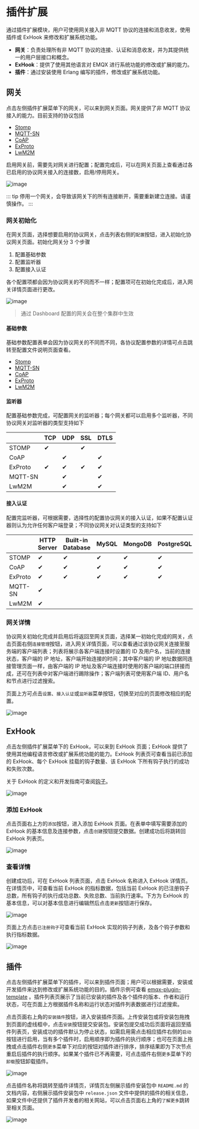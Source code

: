 # 插件扩展

通过插件扩展模块，用户可使用网关接入非 MQTT 协议的连接和消息收发，使用插件或 ExHook 来修改和扩展系统功能。

- **网关**：负责处理所有非 MQTT 协议的连接、认证和消息收发，并为其提供统一的用户层接口和概念。
- **ExHook**：提供了使用其他语言对 EMQX 进行系统功能的修改或扩展的能力。
- **插件**：通过安装使用 Erlang 编写的插件，修改或扩展系统功能。

## 网关

点击左侧插件扩展菜单下的网关，可以来到网关页面。网关提供了非 MQTT 协议接入的能力。目前支持的协议包括

- [Stomp](https://stomp.github.io/stomp-specification-1.2.html)
- [MQTT-SN](https://www.oasis-open.org/committees/download.php/66091/MQTT-SN_spec_v1.2.pdf)
- [CoAP](https://datatracker.ietf.org/doc/html/draft-ietf-core-coap-pubsub-09)
- [ExProto](https://github.com/emqx/emqx-exproto)
- [LwM2M](https://www.openmobilealliance.org/release/LightweightM2M/)

启用网关前，需要先对网关进行配置；配置完成后，可以在网关页面上查看通过各已启用的协议网关接入的连接数，启用/停用网关。

![image](./assets/gateways.png)

::: tip
停用一个网关，会导致该网关下的所有连接断开，需要重新建立连接。请谨慎操作。
:::

### 网关初始化

在网关页面，选择想要启用的协议网关，点击列表右侧的`配置`按钮，进入初始化协议网关页面。初始化网关分 3 个步骤

1. 配置基础参数
2. 配置监听器
3. 配置接入认证

各个配置项都会因为协议网关的不同而不一样；配置项可在初始化完成后，进入网关详情页面进行更改。

![image](./assets/gateway-init.png)

> 通过 Dashboard 配置的网关会在整个集群中生效

#### 基础参数

基础参数配置表单会因为协议网关的不同而不同，各协议配置参数的详情可点击跳转至配置文件说明页面查看。

- [Stomp](../configuration/configuration-manual.md#gatewaystomp)
- [MQTT-SN](../configuration/configuration-manual.md#gatewaymqttsn)
- [CoAP](../configuration/configuration-manual.md#gatewaycoap)
- [ExProto](../configuration/configuration-manual.md#gatewayexproto)
- [LwM2M](../configuration/configuration-manual.md#gatewaylwm2m)

#### 监听器

配置基础参数完成，可配置网关的监听器；每个网关都可以启用多个监听器，不同协议网关对监听器的类型支持如下

|         | TCP  | UDP  | SSL  | DTLS |
| ------- | ---- | ---- | ---- | ---- |
| STOMP   | ✔︎    |      | ✔︎    |      |
| CoAP    |      | ✔︎    |      | ✔︎    |
| ExProto | ✔︎    | ✔︎    | ✔︎    | ✔︎    |
| MQTT-SN |      | ✔︎    |      | ✔︎    |
| LwM2M   |      | ✔︎    |      | ✔︎    |

#### 接入认证

配置完监听器，可根据需要，选择性的配置协议网关的接入认证，如果不配置认证器则认为允许任何客户端登录；不同协议网关对认证类型的支持如下

|         | HTTP Server | Built-in Database | MySQL | MongoDB | PostgreSQL | Redis | DTLS | JWT  | Scram |
| ------- | ----------- | ----------------- | ----- | ------- | ---------- | ----- | ---- | ---- | ----- |
| STOMP   | ✔︎           | ✔︎                 | ✔︎     | ✔︎       | ✔︎          | ✔︎     | ✔︎    | ✔︎    |       |
| CoAP    | ✔︎           | ✔︎                 | ✔︎     | ✔︎       | ✔︎          | ✔︎     | ✔︎    | ✔︎    |       |
| ExProto | ✔︎           | ✔︎                 | ✔︎     | ✔︎       | ✔︎          | ✔︎     | ✔︎    | ✔︎    |       |
| MQTT-SN | ✔︎           |                   |       |         |            |       |      |      |       |
| LwM2M   | ✔︎           |                   |       |         |            |       |      |      |       |

### 网关详情

协议网关初始化完成并启用后将返回至网关页面，选择某一初始化完成的网关，点击页面右侧`连接管理`按钮，进入网关详情页面，可以查看通过该协议网关连接至服务端的客户端列表；列表将展示各客户端连接时设置的 ID 及用户名，当前的连接状态，客户端的 IP 地址，客户端开始连接的时间；其中客户端的 IP 地址数据同连接管理页面一样，由客户端的 IP 地址及客户端连接时使用的客户端的端口拼接而成，还可在列表中对客户端进行踢除操作；客户端列表可使用客户端 ID、用户名和节点进行过滤搜索。

页面上方可点击`设置`、`接入认证`或`监听器`菜单按钮，切换至对应的页面修改相应的配置。

![image](./assets/gateway-clients.png)

## ExHook

点击左侧插件扩展菜单下的 ExHook，可以来到 ExHook 页面；ExHook 提供了使用其他编程语言修改或扩展系统功能的能力。ExHook 列表页可查看当前已添加的 ExHook、每个 ExHook 挂载的钩子数量、该 ExHook 下所有钩子执行的成功和失败次数。

关于 ExHook 的定义和开发指南可查阅[钩子](../extensions/hooks.md)。

![image](./assets/exhook.png)

### 添加 ExHook

点击页面右上方的`添加`按钮，进入添加 ExHook 页面。在表单中填写需要添加的 ExHook 的基本信息及连接参数，点击`创建`按钮提交数据。创建成功后将跳转回 ExHook 列表页。

![image](./assets/exhook-add.png)

### 查看详情

创建成功后，可在 ExHook 列表页面，点击 ExHook 名称进入 ExHook 详情页。在详情页中，可查看当前 ExHook 的指标数据，包括当前 ExHook 的已注册钩子总数，所有钩子的执行成功总数、失败总数、当前执行速率。下方为 ExHook 的基本信息，可以对基本信息进行编辑然后点击`更新`按钮进行保存。

![image](./assets/exhook-detail.png)

页面上方点击`已注册钩子`可查看当前 ExHook 实现的钩子列表，及各个钩子参数和执行指标数据。

![image](./assets/exhook-hooks.png)

## 插件

点击左侧插件扩展菜单下的插件，可以来到插件页面；用户可以根据需要，安装或开发插件来达到修改或扩展系统功能的目的。插件示例可查看 [emqx-plugin-template](https://github.com/emqx/emqx-plugin-template) 。插件列表页展示了当前已安装的插件及各个插件的版本、作者和运行状态，可在页面上方根据插件名称和运行状态对插件列表数据进行过滤搜索。

点击页面右上角的`安装插件`按钮，进入安装插件页面。上传安装包或将安装包拖拽到页面的虚线框中，点击`安装`按钮提交安装包。安装包提交成功后页面将返回至插件列表页，安装成功的插件默认为停止状态，如需启用需点击相应插件右侧的`启动`按钮进行启用，当有多个插件时，启用顺序即为插件的执行顺序；也可在页面上拖拽或点击插件右侧`更多`菜单下对应的按钮对插件进行排序，排序结果即为下次节点重启后插件的执行顺序。如果某个插件已不再需要，可点击插件右侧`更多`菜单下的`卸载`按钮卸载插件。

![image](./assets/plugins.png)

点击插件名称将跳转至插件详情页，详情页左侧展示插件安装包中 `README.md` 的文档内容，右侧展示插件安装包中 `release.json` 文件中提供的插件的相关信息，如果文件中还提供了插件开发者的相关网站，可以点击页面右上角的`了解更多`跳转至相关页面。

![image](./assets/plugin-detail.png)
